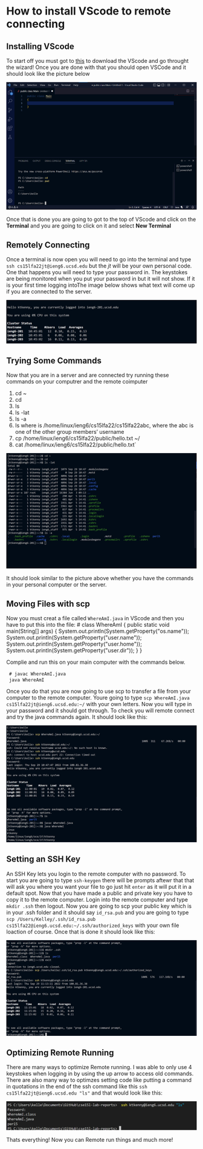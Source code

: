 # How to install VScode to remote connecting

## Installing VScode
To start off you must got to [this](https://code.visualstudio.com/) to download the VScode and go throught the wizard! Once you are done with that you should open VSCode and it should look like the picture below

![](Screenshot%202022-09-29%20102951.png)

Once that is done you are going to got to the top of VScode and click on the **Terminal** and you are going to click on it and select **New Terminal**
 
## Remotely Connecting
Once a terminal is now open you will need to go into the terminal and type 
`ssh cs15lfa22jt@ieng6.ucsd.edu` but the *jt* will be your own personal code. One that happens you will need to type your password in. The keystokes are being monitored when you put your password in but it will not show. If it is your first time logging intoThe image below shows what text will come up if you are connected to the server.

![](password.png)

## Trying Some Commands
Now that you are in a server and are connected try running these commands on your computrer and the remote coimputer
1. cd ~
2. cd
3. ls 
4. ls -lat
5. ls -a
6. ls <directory> where <directory> is /home/linux/ieng6/cs15lfa22/cs15lfa22abc, where the abc is one of the other group members’ username
7. cp /home/linux/ieng6/cs15lfa22/public/hello.txt ~/
8. cat /home/linux/ieng6/cs15lfa22/public/hello.txt`

![](Screenshot%202022-09-29%20105402.png)

It should look similar to the picture above whether you have the commands in your personal computer or the server.

## Moving Files with scp
 Now you must creat a file called `WhereAmI.java` in VScode and then you have to put this into the file:
    # class WhereAmI {
     public static void main(String[] args) {
     System.out.println(System.getProperty("os.name"));
     System.out.println(System.getProperty("user.name"));
     System.out.println(System.getProperty("user.home"));
     System.out.println(System.getProperty("user.dir"));
    }
}

Complie and run this on your main computer with the commands below.
 
     # javac WhereAmI.java
     java WhereAmI

   Once you do that you are now going to use scp to transfer a file from your computer to the remote computer. Youre going to type `scp WhereAmI.java cs15lfa22jt@ieng6.ucsd.edu:~/` with your own letters. Now you will type in your password and it should got through. To check you will remote connect and try the java commands again. It should look like this:

![](scp.png)

## Setting an SSH Key
An SSH Key lets you login to the remote computer with no password. To start you are going to type `ssh-keygen` there will be prompts aftewr that that will ask you where you want your file to go just hit `enter` as it will put it in a default spot. Now that you have made a public and private key you have to copy it to the remote computer. Login into the remote computer and type `mkdir .ssh` then logout. Now you are going to scp your public key which is in your .ssh folder and it should say `id_rsa.pub` and you are going to type `scp /Users/Kelley/.ssh/id_rsa.pub cs15lfa22@ieng6.ucsd.edu:~/.ssh/authorized_keys` with your own file loaction of course. Once that is done it should look like this:

![](keygen.png)

## Optimizing Remote Running
There are many ways to optimize Remote running. I was able to only use 4 keystokes when logging in by using the up arrow to access old commands. There are also many way to optimzes setting code like putting a command in quotations in the end of the ssh command like this `ssh cs15lfa22jt@ieng6.ucsd.edu "ls"` and that would look like this:

![](Screenshot%202022-09-30%20110410.png)


Thats everything! Now you can Remote run things and much more!
